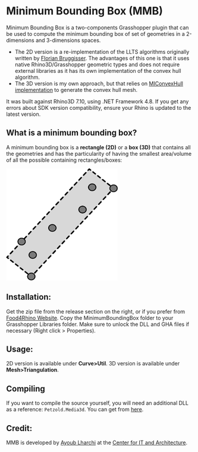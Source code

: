# Minimum Bounding Box (MMB)
Minimum Bounding Box is a two-components Grasshopper plugin that can be used to compute the minimum bounding box of set of geometries in a 2-dimensions and 3-dimensions spaces.

+ The 2D version is a re-implementation of the LLTS algorithms originally written by [Florian Bruggisser](<https://github.com/cansik/LongLiveTheSquare>). The advantages of this one is that it uses native Rhino3D/Grasshopper geometric types and does not require external libraries as it has its own implementation of the convex hull algorithm.
+ The 3D version is my own approach, but that relies on [MIConvexHull implementation](https://github.com/DesignEngrLab/MIConvexHull) to generate the convex hull mesh.

It was built against Rhino3D 7.10, using .NET Framework 4.8. If you get any errors about SDK version compatibility, ensure your Rhino is updated to the latest version.

## What is a minimum bounding box?

A minimum bounding box is a **rectangle (2D)** or a **box (3D)** that contains all the geometries and has the particularity of having the smallest area/volume of all the possible containing rectangles/boxes:

<img src="https://raw.githubusercontent.com/ALharchi/MinimumBoundingBox/master/MinimumBoundingBoxImage.png" width="300" height="300">

## Installation:
Get the zip file from the release section on the right, or if you prefer from [Food4Rhino Website](https://www.food4rhino.com/en/app/minimum-bounding-box?lang=en "foo").
Copy the MinimumBoundingBox folder to your Grasshopper Libraries folder. Make sure to unlock the DLL and GHA files if necessary (Right click > Properties).
  
## Usage:
2D version is available under **Curve>Util**.
3D version is available under **Mesh>Triangulation**.
  
## Compiling
If you want to compile the source yourself, you will need an additional DLL as a reference: `Petzold.Media3d`.  You can get from [here](http://www.charlespetzold.com/3D/ "here").
  
## Credit:
MMB is developed by [Ayoub Lharchi](<https://www.lharchi.com>) at the [Center for IT and Architecture](<https://royaldanishacademy.com/CITA>).

